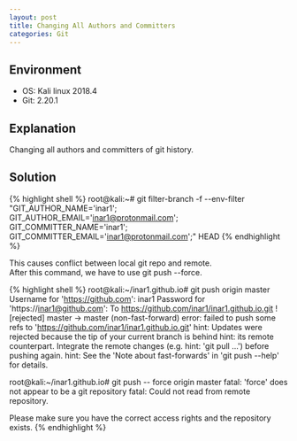 ```yaml
---
layout: post
title: Changing All Authors and Committers
categories: Git
---
```


## Environment
* OS: Kali linux 2018.4
* Git: 2.20.1

## Explanation
Changing all authors and committers of git history.

## Solution
{% highlight shell %}
root@kali:~# git filter-branch -f --env-filter "GIT_AUTHOR_NAME='inar1'; GIT_AUTHOR_EMAIL='inar1@protonmail.com'; GIT_COMMITTER_NAME='inar1'; GIT_COMMITTER_EMAIL='inar1@protonmail.com';" HEAD
{% endhighlight %}

This causes conflict between local git repo and remote.<br>
After this command, we have to use git push --force.

{% highlight shell %}
root@kali:~/inar1.github.io# git push origin master
Username for 'https://github.com': inar1
Password for 'https://inar1@github.com': 
To https://github.com/inar1/inar1.github.io.git
 ! [rejected]        master -> master (non-fast-forward)
error: failed to push some refs to 'https://github.com/inar1/inar1.github.io.git'
hint: Updates were rejected because the tip of your current branch is behind
hint: its remote counterpart. Integrate the remote changes (e.g.
hint: 'git pull ...') before pushing again.
hint: See the 'Note about fast-forwards' in 'git push --help' for details.


root@kali:~/inar1.github.io# git push -- force origin master
fatal: 'force' does not appear to be a git repository
fatal: Could not read from remote repository.

Please make sure you have the correct access rights
and the repository exists.
{% endhighlight %}
